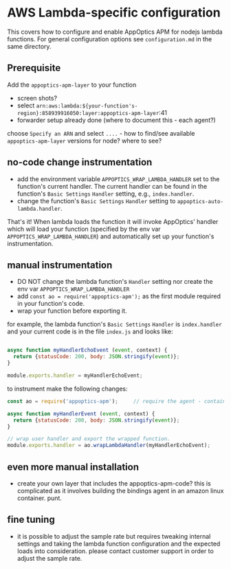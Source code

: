 # AWS Lambda-specific configuration

This covers how to configure and enable AppOptics APM for nodejs lambda functions. For
general configuration options see `configuration.md` in the same directory.

## Prerequisite

Add the `appoptics-apm-layer` to your function
- screen shots?
- select `arn:aws:lambda:${your-function's-region}:858939916050:layer:appoptics-apm-layer`:41
- forwarder setup already done (where to document this - each agent?)

choose `Specify an ARN` and select `....` - how to find/see available `appoptics-apm-layer`
versions for node? where to see?

## no-code change instrumentation
- add the environment variable `APPOPTICS_WRAP_LAMBDA_HANDLER` set to the function's current handler.
The current handler can be found in the function's `Basic Settings` `Handler` setting, e.g.,
`index.handler`.
- change the function's `Basic Settings` `Handler` setting to `appoptics-auto-lambda.handler`.

That's it! When lambda loads the function it will invoke AppOptics' handler which will load your function
(specified by the env var `APPOPTICS_WRAP_LAMBDA_HANDLER`) and automatically set up your function's instrumentation.

## manual instrumentation
- DO NOT change the lambda function's `Handler` setting nor create the env var `APPOPTICS_WRAP_LAMBDA_HANDLER`
- add `const ao = require('appoptics-apm');` as the first module required in your function's code.
- wrap your function before exporting it.

for example, the lambda function's `Basic Settings` `Handler` is `index.handler` and your current code
is in the file `index.js` and looks like:

```js

async function myHandlerEchoEvent (event, context) {
  return {statusCode: 200, body: JSON.stringify(event)};
}

module.exports.handler = myHandlerEchoEvent;
```

to instrument make the following changes:

```js
const ao = require('appoptics-apm');     // require the agent - contained in appoptics-apm-layer

async function myHandlerEvent (event, context) {
  return {statusCode: 200, body: JSON.stringify(event)};
}

// wrap user handler and export the wrapped function.
module.exports.handler = ao.wrapLambdaHandler(myHandlerEchoEvent);
```

## even more manual installation
- create your own layer that includes the appoptics-apm-code? this is complicated as it involves
building the bindings agent in an amazon linux container. punt.

## fine tuning

- it is possible to adjust the sample rate but requires tweaking internal settings and taking
the lambda function configuration and the expected loads into consideration. please contact
customer support in order to adjust the sample rate.




